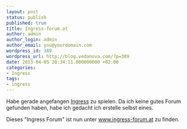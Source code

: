 ```yaml
---
layout: post
status: publish
published: true
title: Ingress-forum.at
author: admin
author_login: admin
author_email: you@yourdomain.com
wordpress_id: 389
wordpress_url: http://blog.vedanova.com/?p=389
date: 2013-04-05 20:34:11.000000000 +02:00
categories:
- Ingress
tags:
- ingress
---
```

Habe gerade angefangen <a href="http://www.ingress.com">Ingress</a> zu spielen. Da ich keine gutes Forum gefunden haben, habe ich gedacht ich erstelle selbst eines.

Dieses "Ingress Forum" ist nun unter <a href="http://www.ingress-forum.at">www.ingress-forum.at</a> zu finden. 
